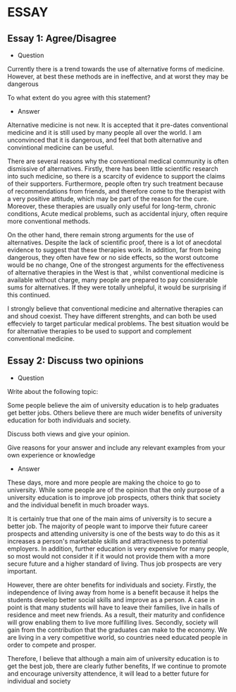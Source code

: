 # ESSAY

## Essay 1: Agree/Disagree

- Question

Currently there is a trend towards the use of alternative forms of medicine. However, at best these methods are in ineffective, and at worst they may be dangerous

To what extent do you agree with this statement?

- Answer

Alternative medicine is not new. It is accepted that it pre-dates conventional medicine and it is still used by many people all over the
world. I am unconvinced that it is dangerous, and feel that both alternative and convintional medicine can be useful.

There are several reasons why the conventional medical community is often dismissive of alternatives. Firstly, there has been little 
scientific research into such medicine, so there is a scarcity of evidence to support the claims of their supporters. Furthermore,
people often try such treatment because of recommendations from friends, and therefore come to the therapist with a very positive
attitude, which may be part of the reason for the cure. Moreover, these therapies are usually only useful for long-term, chronic
conditions, Acute medical problems, such as accidental injury, often require more conventional methods.

On the other hand, there remain strong arguments for the use of alternatives. Despite the lack of scientific proof, there is a lot of
anecdotal evidence to suggest that these therapies work. In addition, far from being dangerous, they often have few or no side effects,
so the worst outcome would be no change, One of the strongest arguments for the effectiveness of alternative therapies in the West is that
, whilst conventional medicine is available without charge, many people are prepared to pay considerable sums for alternatives. If they 
were totally unhelpful, it would be surprising if this continued.

I strongly believe that conventional medicine and alternative therapies can and shoud coexist. They have different strenghts, and can both
be used effecviely to target particular medical problems. The best situation would be for alternative therapies to be used to support and
complement conventional medicine.


## Essay 2: Discuss two opinions

- Question

Write about the following topic:

Some people believe the aim of university education is to help graduates get better jobs. Others believe there are much wider benefits 
of university education for both individuals and society.

Discuss both views and give your opinion.

Give reasons for your answer and include any relevant examples from your own experience or knowledge

- Answer

These days, more and more people are making the choice to go to university. While some people are of the opinion that the only purpose 
of a university education is to improve job prospects, others think that society and the individual benefit in much broader ways.

It is certainly true that one of the main aims of university is to secure a better job. The majority of people want to imporve their 
future career prospects and attending university is one of the bests way to do this as it increases a person's marketable skills and 
attractiveness to potential employers. In addition, further education is very expensive for many people, so most would not consider it 
if it would not provide them with a more secure future and a higher standard of living. Thus job prospects are very important.

However, there are ohter benefits for individuals and society. Firstly, the independence of living away from home is a benefit because 
it helps the students develop better social skills and improve as a person. A case in point is that many students will have to leave 
their families, live in halls of residence and meet new friends. As a result, their maturity and confidence will grow enabling them to 
live more fulfilling lives. Secondly, society will gain from the contribution that the graduates can make to the economy. We are living 
in a very competitive world, so countries need educated people in order to compete and prosper.

Therefore, I believe that although a main aim of university education is to get the best job, there are clearly futher benefits, If we 
continue to promote and encourage university attendence, it will lead to a better future for individual and society



